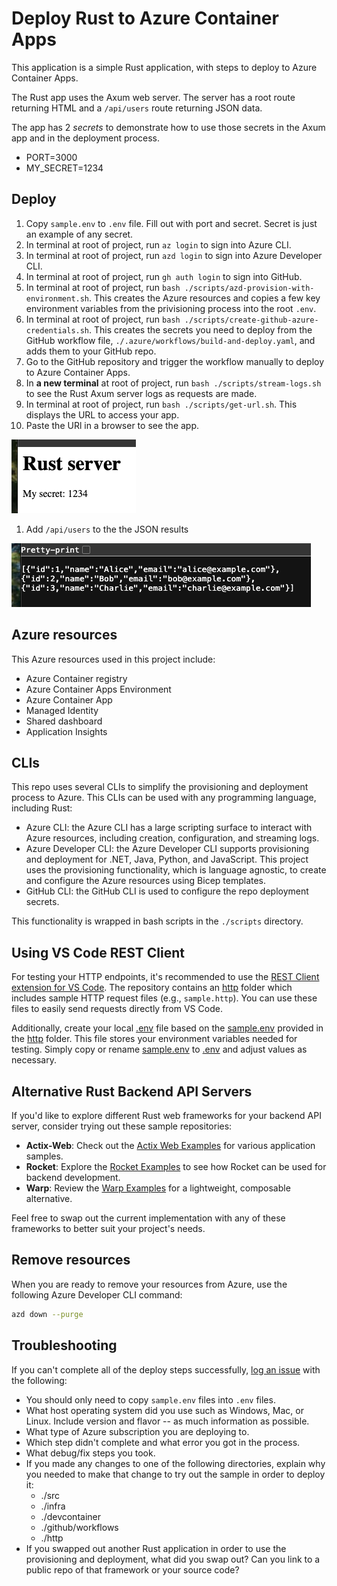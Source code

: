 # Deploy Rust to Azure Container Apps

This application is a simple Rust application, with steps to deploy to Azure Container Apps. 

The Rust app uses the Axum web server. The server has a root route returning HTML and a `/api/users` route returning JSON data. 

The app has 2 _secrets_ to demonstrate how to use those secrets in the Axum app and in the deployment process. 

* PORT=3000
* MY_SECRET=1234

## Deploy

1. Copy `sample.env` to `.env` file. Fill out with port and secret. Secret is just an example of any secret.
1. In terminal at root of project, run `az login` to sign into Azure CLI.
1. In terminal at root of project, run `azd login` to sign into Azure Developer CLI.
1. In terminal at root of project, run `gh auth login` to sign into GitHub.
1. In terminal at root of project, run `bash ./scripts/azd-provision-with-environment.sh`. This creates the Azure resources and copies a few key environment variables from the privisioning process into the root `.env`. 
1. In terminal at root of project, run `bash ./scripts/create-github-azure-credentials.sh`. This creates the secrets you need to deploy from the GitHub workflow file, `./.azure/workflows/build-and-deploy.yaml`, and adds them to your GitHub repo. 
1. Go to the GitHub repository and trigger the workflow manually to deploy to Azure Container Apps.
1. In **a new terminal** at root of project, run `bash ./scripts/stream-logs.sh` to see the Rust Axum server logs as requests are made. 
1. In terminal at root of project, run `bash ./scripts/get-url.sh`. This displays the URL to access your app. 
1. Paste the URl in a browser to see the app. 

  ![Screenshot of app in browser](./docs/media/app-in-browser.png)

1. Add `/api/users` to the the JSON results

  ![Screenshot of api results in browser](./docs/media/api-in-browser.png)


## Azure resources

This Azure resources used in this project include:

* Azure Container registry
* Azure Container Apps Environment
* Azure Container App
* Managed Identity
* Shared dashboard
* Application Insights

## CLIs

This repo uses several CLIs to simplify the provisioning and deployment process to Azure. This CLIs can be used with any programming language, including Rust: 

* Azure CLI: the Azure CLI has a large scripting surface to interact with Azure resources, including creation, configuration, and streaming logs.
* Azure Developer CLI: the Azure Developer CLI supports provisioning and deployment for .NET, Java, Python, and JavaScript. This project uses the provisioning functionality, which is language agnostic, to create and configure the Azure resources using Bicep templates. 
* GitHub CLI: the GitHub CLI is used to configure the repo deployment secrets. 

This functionality is wrapped in bash scripts in the `./scripts` directory. 

## Using VS Code REST Client

For testing your HTTP endpoints, it's recommended to use the [REST Client extension for VS Code](https://marketplace.visualstudio.com/items?itemName=humao.rest-client). The repository contains an [http](http://_vscodecontentref_/1) folder which includes sample HTTP request files (e.g., `sample.http`). You can use these files to easily send requests directly from VS Code.

Additionally, create your local [.env](http://_vscodecontentref_/2) file based on the [sample.env](http://_vscodecontentref_/3) provided in the [http](http://_vscodecontentref_/4) folder. This file stores your environment variables needed for testing. Simply copy or rename [sample.env](http://_vscodecontentref_/5) to [.env](http://_vscodecontentref_/6) and adjust values as necessary.

## Alternative Rust Backend API Servers

If you'd like to explore different Rust web frameworks for your backend API server, consider trying out these sample repositories:

- **Actix-Web**: Check out the [Actix Web Examples](https://github.com/actix/examples) for various application samples.
- **Rocket**: Explore the [Rocket Examples](https://github.com/SergioBenitez/Rocket/tree/v0.5-rc/examples) to see how Rocket can be used for backend development.
- **Warp**: Review the [Warp Examples](https://github.com/seanmonstar/warp/tree/master/examples) for a lightweight, composable alternative.

Feel free to swap out the current implementation with any of these frameworks to better suit your project's needs.

## Remove resources

When you are ready to remove your resources from Azure, use the following Azure Developer CLI command:

```bash
azd down --purge
```

## Troubleshooting

If you can't complete all of the deploy steps successfully, [log an issue](https://github.com/dfberry/rust-on-azure-container-apps/issues) with the following:

* You should only need to copy `sample.env` files into `.env` files. 
* What host operating system did you use such as Windows, Mac, or Linux. Include version and flavor -- as much information as possible.
* What type of Azure subscription you are deploying to. 
* Which step didn't complete and what error you got in the process.
* What debug/fix steps you took. 
* If you made any changes to one of the following directories, explain why you needed to make that change to try out the sample in order to deploy it:
  * ./src
  * ./infra
  * ./devcontainer
  * ./github/workflows
  * ./http
* If you swapped out another Rust application in order to use the provisioning and deployment, what did you swap out? Can you link to a public repo of that framework or your source code? 
